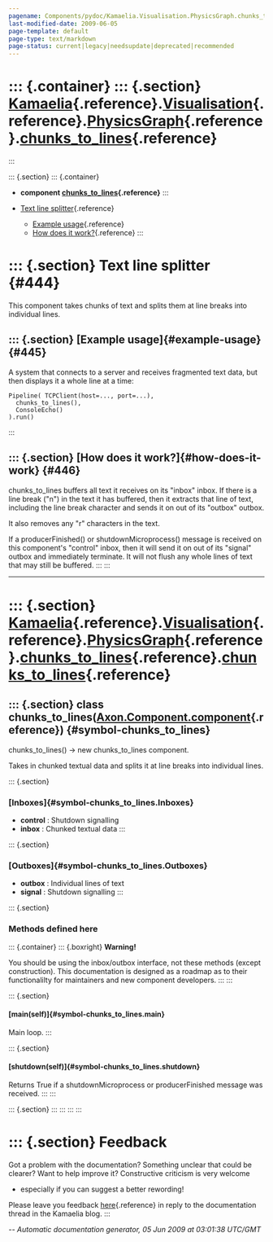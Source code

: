 ```yaml
---
pagename: Components/pydoc/Kamaelia.Visualisation.PhysicsGraph.chunks_to_lines
last-modified-date: 2009-06-05
page-template: default
page-type: text/markdown
page-status: current|legacy|needsupdate|deprecated|recommended
---
```

::: {.container}
::: {.section}
[Kamaelia](/Components/pydoc/Kamaelia.html){.reference}.[Visualisation](/Components/pydoc/Kamaelia.Visualisation.html){.reference}.[PhysicsGraph](/Components/pydoc/Kamaelia.Visualisation.PhysicsGraph.html){.reference}.[chunks\_to\_lines](/Components/pydoc/Kamaelia.Visualisation.PhysicsGraph.chunks_to_lines.html){.reference}
=====================================================================================================================================================================================================================================================================================================================================
:::

::: {.section}
::: {.container}
-   **component
    [chunks\_to\_lines](/Components/pydoc/Kamaelia.Visualisation.PhysicsGraph.chunks_to_lines.chunks_to_lines.html){.reference}**
:::

-   [Text line splitter](#444){.reference}
    -   [Example usage](#445){.reference}
    -   [How does it work?](#446){.reference}
:::

::: {.section}
Text line splitter {#444}
==================

This component takes chunks of text and splits them at line breaks into
individual lines.

::: {.section}
[Example usage]{#example-usage} {#445}
-------------------------------

A system that connects to a server and receives fragmented text data,
but then displays it a whole line at a time:

``` {.literal-block}
Pipeline( TCPClient(host=..., port=...),
  chunks_to_lines(),
  ConsoleEcho()
).run()
```
:::

::: {.section}
[How does it work?]{#how-does-it-work} {#446}
--------------------------------------

chunks\_to\_lines buffers all text it receives on its \"inbox\" inbox.
If there is a line break (\"n\") in the text it has buffered, then it
extracts that line of text, including the line break character and sends
it on out of its \"outbox\" outbox.

It also removes any \"r\" characters in the text.

If a producerFinished() or shutdownMicroprocess() message is received on
this component\'s \"control\" inbox, then it will send it on out of its
\"signal\" outbox and immediately terminate. It will not flush any whole
lines of text that may still be buffered.
:::
:::

------------------------------------------------------------------------

::: {.section}
[Kamaelia](/Components/pydoc/Kamaelia.html){.reference}.[Visualisation](/Components/pydoc/Kamaelia.Visualisation.html){.reference}.[PhysicsGraph](/Components/pydoc/Kamaelia.Visualisation.PhysicsGraph.html){.reference}.[chunks\_to\_lines](/Components/pydoc/Kamaelia.Visualisation.PhysicsGraph.chunks_to_lines.html){.reference}.[chunks\_to\_lines](/Components/pydoc/Kamaelia.Visualisation.PhysicsGraph.chunks_to_lines.chunks_to_lines.html){.reference}
=================================================================================================================================================================================================================================================================================================================================================================================================================================================================

::: {.section}
class chunks\_to\_lines([Axon.Component.component](/Docs/Axon/Axon.Component.component.html){.reference}) {#symbol-chunks_to_lines}
---------------------------------------------------------------------------------------------------------

chunks\_to\_lines() -\> new chunks\_to\_lines component.

Takes in chunked textual data and splits it at line breaks into
individual lines.

::: {.section}
### [Inboxes]{#symbol-chunks_to_lines.Inboxes}

-   **control** : Shutdown signalling
-   **inbox** : Chunked textual data
:::

::: {.section}
### [Outboxes]{#symbol-chunks_to_lines.Outboxes}

-   **outbox** : Individual lines of text
-   **signal** : Shutdown signalling
:::

::: {.section}
### Methods defined here

::: {.container}
::: {.boxright}
**Warning!**

You should be using the inbox/outbox interface, not these methods
(except construction). This documentation is designed as a roadmap as to
their functionalilty for maintainers and new component developers.
:::
:::

::: {.section}
#### [main(self)]{#symbol-chunks_to_lines.main}

Main loop.
:::

::: {.section}
#### [shutdown(self)]{#symbol-chunks_to_lines.shutdown}

Returns True if a shutdownMicroprocess or producerFinished message was
received.
:::
:::

::: {.section}
:::
:::
:::
:::

::: {.section}
Feedback
========

Got a problem with the documentation? Something unclear that could be
clearer? Want to help improve it? Constructive criticism is very welcome
- especially if you can suggest a better rewording!

Please leave you feedback
[here](../../../cgi-bin/blog/blog.cgi?rm=viewpost&nodeid=1142023701){.reference}
in reply to the documentation thread in the Kamaelia blog.
:::

*\-- Automatic documentation generator, 05 Jun 2009 at 03:01:38 UTC/GMT*
